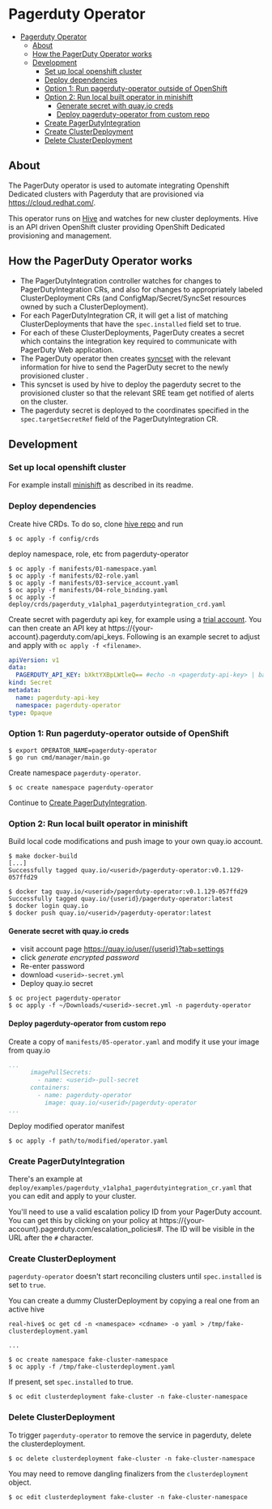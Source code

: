 # Pagerduty Operator

- [Pagerduty Operator](#pagerduty-operator)
  - [About](#about)
  - [How the PagerDuty Operator works](#how-the-pagerduty-operator-works)
  - [Development](#development)
    - [Set up local openshift cluster](#set-up-local-openshift-cluster)
    - [Deploy dependencies](#deploy-dependencies)
    - [Option 1: Run pagerduty-operator outside of OpenShift](#option-1-run-pagerduty-operator-outside-of-openshift)
    - [Option 2: Run local built operator in minishift](#option-2-run-local-built-operator-in-minishift)
      - [Generate secret with quay.io creds](#generate-secret-with-quayio-creds)
      - [Deploy pagerduty-operator from custom repo](#deploy-pagerduty-operator-from-custom-repo)
    - [Create PagerDutyIntegration](#create-pagerdutyintegration)
    - [Create ClusterDeployment](#create-clusterdeployment)
    - [Delete ClusterDeployment](#delete-clusterdeployment)

## About
The PagerDuty operator is used to automate integrating Openshift Dedicated clusters with Pagerduty that are provisioned via https://cloud.redhat.com/.

This operator runs on [Hive](https://github.com/openshift/hive) and watches for new cluster deployments. Hive is an API driven OpenShift cluster providing OpenShift Dedicated provisioning and management.

## How the PagerDuty Operator works

* The PagerDutyIntegration controller watches for changes to PagerDutyIntegration CRs, and also for changes to appropriately labeled ClusterDeployment CRs (and ConfigMap/Secret/SyncSet resources owned by such a ClusterDeployment).
* For each PagerDutyIntegration CR, it will get a list of matching ClusterDeployments that have the `spec.installed` field set to true.
* For each of these ClusterDeployments, PagerDuty creates a secret which contains the integration key required to communicate with PagerDuty Web application.
* The PagerDuty operator then creates [syncset](https://github.com/openshift/hive/blob/master/config/crds/hive.openshift.io_syncsets.yaml) with the relevant information for hive to send the PagerDuty secret to the newly provisioned cluster .
* This syncset is used by hive to deploy the pagerduty secret to the provisioned cluster so that the relevant SRE team get notified of alerts on the cluster.
* The pagerduty secret is deployed to the coordinates specified in the `spec.targetSecretRef` field of the PagerDutyIntegration CR.

## Development

### Set up local openshift cluster

For example install [minishift](https://github.com/minishift/minishift) as described in its readme.


### Deploy dependencies

Create hive CRDs. To do so, clone [hive repo](https://github.com/openshift/hive/) and run

```terminal
$ oc apply -f config/crds
```

deploy namespace, role, etc from pagerduty-operator

```terminal
$ oc apply -f manifests/01-namespace.yaml
$ oc apply -f manifests/02-role.yaml
$ oc apply -f manifests/03-service_account.yaml
$ oc apply -f manifests/04-role_binding.yaml
$ oc apply -f deploy/crds/pagerduty_v1alpha1_pagerdutyintegration_crd.yaml
```


Create secret with pagerduty api key, for example using a [trial account](https://www.pagerduty.com/free-trial/). You can then create an API key at https://{your-account}.pagerduty.com/api_keys.
Following is an example secret to adjust and apply with `oc apply -f <filename>`.

```yaml
apiVersion: v1
data:
  PAGERDUTY_API_KEY: bXktYXBpLWtleQ== #echo -n <pagerduty-api-key> | base64
kind: Secret
metadata:
  name: pagerduty-api-key
  namespace: pagerduty-operator
type: Opaque
```

### Option 1: Run pagerduty-operator outside of OpenShift

```terminal
$ export OPERATOR_NAME=pagerduty-operator
$ go run cmd/manager/main.go
```

Create namespace `pagerduty-operator`.

```
$ oc create namespace pagerduty-operator
```

Continue to [Create PagerDutyIntegration](#create-pagerdutyintegration).

### Option 2: Run local built operator in minishift

Build local code modifications and push image to your own quay.io account.

```terminal
$ make docker-build
[...]
Successfully tagged quay.io/<userid>/pagerduty-operator:v0.1.129-057ffd29

$ docker tag quay.io/<userid>/pagerduty-operator:v0.1.129-057ffd29 Successfully tagged quay.io/{userid}/pagerduty-operator:latest
$ docker login quay.io
$ docker push quay.io/<userid>/pagerduty-operator:latest
```

#### Generate secret with quay.io creds

* visit account page https://quay.io/user/{userid}?tab=settings
* click _generate encrypted password_
* Re-enter password
* download `<userid>-secret.yml`
* Deploy quay.io secret

```terminal
$ oc project pagerduty-operator
$ oc apply -f ~/Downloads/<userid>-secret.yml -n pagerduty-operator
```

#### Deploy pagerduty-operator from custom repo

Create a copy of `manifests/05-operator.yaml` and modify it use your image from quay.io

```yaml
...
      imagePullSecrets:
        - name: <userid>-pull-secret
      containers:
        - name: pagerduty-operator
          image: quay.io/<userid>/pagerduty-operator
...
```

Deploy modified operator manifest

```terminal
$ oc apply -f path/to/modified/operator.yaml
```
### Create PagerDutyIntegration

There's an example at
`deploy/examples/pagerduty_v1alpha1_pagerdutyintegration_cr.yaml` that
you can edit and apply to your cluster.

You'll need to use a valid escalation policy ID from your PagerDuty account. You
can get this by clicking on your policy at
https://{your-account}.pagerduty.com/escalation_policies#. The ID will be
visible in the URL after the `#` character.

### Create ClusterDeployment

`pagerduty-operator` doesn't start reconciling clusters until `spec.installed` is set to `true`.

You can create a dummy ClusterDeployment by copying a real one from an active hive

```terminal
real-hive$ oc get cd -n <namespace> <cdname> -o yaml > /tmp/fake-clusterdeployment.yaml

...

$ oc create namespace fake-cluster-namespace
$ oc apply -f /tmp/fake-clusterdeployment.yaml
```

If present, set `spec.installed` to true.

```terminal
$ oc edit clusterdeployment fake-cluster -n fake-cluster-namespace
```

### Delete ClusterDeployment

To trigger `pagerduty-operator` to remove the service in pagerduty, delete the clusterdeployment.

```terminal
$ oc delete clusterdeployment fake-cluster -n fake-cluster-namespace
```

You may need to remove dangling finalizers from the `clusterdeployment` object.

```terminal
$ oc edit clusterdeployment fake-cluster -n fake-cluster-namespace
```
